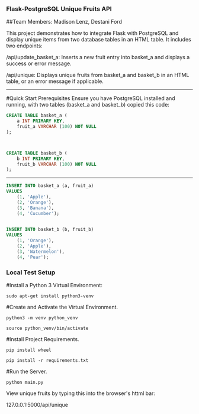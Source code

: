 ### Flask-PostgreSQL Unique Fruits API

##Team Members: Madison Lenz, Destani Ford

This project demonstrates how to integrate Flask with PostgreSQL and display unique items from two database tables in an HTML table. It includes two endpoints:



/api/update_basket_a: Inserts a new fruit entry into basket_a and displays a success or error message.


/api/unique: Displays unique fruits from basket_a and basket_b in an HTML table, or an error message if applicable.



---


#Quick Start Prerequisites
Ensure you have PostgreSQL installed and running, with two tables (basket_a and basket_b) copied this code:

```sql
CREATE TABLE basket_a (
    a INT PRIMARY KEY,
    fruit_a VARCHAR (100) NOT NULL
);



CREATE TABLE basket_b (
    b INT PRIMARY KEY,
    fruit_b VARCHAR (100) NOT NULL
);

```
---


```sql
INSERT INTO basket_a (a, fruit_a)
VALUES
    (1, 'Apple'),
    (2, 'Orange'),
    (3, 'Banana'),
    (4, 'Cucumber');
    

INSERT INTO basket_b (b, fruit_b)
VALUES
    (1, 'Orange'),
    (2, 'Apple'),
    (3, 'Watermelon'),
    (4, 'Pear');
```
    
### Local Test Setup


#Install a Python 3 Virtual Environment:
```
sudo apt-get install python3-venv
```
#Create and Activate the Virtual Environment.
```
python3 -m venv python_venv
```
```
source python_venv/bin/activate
```

#Install Project Requirements.
```
pip install wheel
```
```
pip install -r requirements.txt
```

#Run the Server.

```
python main.py
```
View unique fruits by typing this into the browser's httml bar:


127.0.0.1:5000/api/unique
